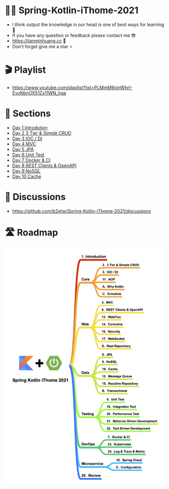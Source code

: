 # 🧑‍🏫 Spring-Kotlin-iThome-2021
* I think output the knowledge in our head is one of best ways for learning 📔 
* If you have any question or feedback please contact me 😎
* https://jianminhuang.cc 🌈
* Don't forget give me a star ⭐️

# 🎬 Playlist
* https://www.youtube.com/playlist?list=PLMmM6ninWhrI-EyoNbnOX51Zx11WN_hga

# 📃 Sections
* [Day 1 Introdution](https://github.com/b2etw/Spring-Kotlin-iThome-2021/blob/main/sections/day1/README.md)
* [Day 2 3 Tier & Simple CRUD](https://github.com/b2etw/Spring-Kotlin-iThome-2021/blob/main/sections/day2/README.md)
* [Day 3 IOC / DI](https://github.com/b2etw/Spring-Kotlin-iThome-2021/blob/main/sections/day3/README.md)
* [Day 4 MVC](https://github.com/b2etw/Spring-Kotlin-iThome-2021/blob/main/sections/day4/README.md)
* [Day 5 JPA](https://github.com/b2etw/Spring-Kotlin-iThome-2021/blob/main/sections/day5/README.md)
* [Day 6 Unit Test](https://github.com/b2etw/Spring-Kotlin-iThome-2021/blob/main/sections/day6/README.md)
* [Day 7 Docker & CI](https://github.com/b2etw/Spring-Kotlin-iThome-2021/blob/main/sections/day7/README.md)
* [Day 8 REST Clients & OpenAPI](https://github.com/b2etw/Spring-Kotlin-iThome-2021/blob/main/sections/day8/README.md)
* [Day 9 NoSQL](https://github.com/b2etw/Spring-Kotlin-iThome-2021/blob/main/sections/day9/README.md)
* [Day 10 Cache](https://github.com/b2etw/Spring-Kotlin-iThome-2021/blob/main/sections/day10/README.md)

# 🙋 Discussions
* https://github.com/b2etw/Spring-Kotlin-iThome-2021/discussions

# 🛣 Roadmap
![](https://raw.githubusercontent.com/b2etw/Spring-Kotlin-iThome-2021/main/images/Spring%20Kotlin%20iThome%202021%2008281.png)
